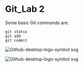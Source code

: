 # Git_Lab 2
Some basic Git commands are:
```
git status
git add
git commit
```
![Github-desktop-logo-symbol svg](https://github.com/user-attachments/assets/95a30592-78dc-481d-b591-a1716d9fa3d4)

![Github-desktop-logo-symbol svg](https://github.com/user-attachments/assets/c1008424-fc92-4555-9aad-c81f00a10361)
